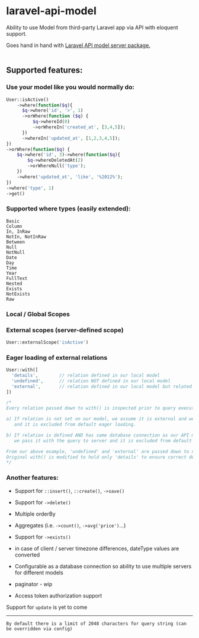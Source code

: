 # laravel-api-model

Ability to use Model from third-party Laravel app via API with eloquent support.

Goes hand in hand with [Laravel API model server package.](https://github.com/friendsofcat/laravel-api-model-server)
<br></br>
## Supported features:

### Use your model like you would normally do:

```PHP
User::isActive()
    ->where(function($q){
      $q->where('id', '>', 1)
      ->orWhere(function ($q) {
          $q->whereId(0)
          ->orWhereIn('created_at', [3,4,5]);
      })
      ->whereIn('updated_at', [1,2,3,4,5]);
})
->orWhere(function($q) {
    $q->where('id', 3)->where(function($q){
        $q->whereDeletedAt(2)
        ->orWhereNull('type');
    })
    ->where('updated_at', 'like', '%2012%');
})
->where('type', 1)
->get()
```
 

### Supported where types (easily extended):
```
Basic
Column
In, InRaw
NotIn, NotInRaw
Between
Null
NotNull
Date
Day
Time
Year
FullText
Nested
Exists
NotExists
Raw
```

### Local / Global Scopes


### External scopes (server-defined scope)
```PHP
User::externalScope('isActive')
```

### Eager loading of external relations
```PHP
User::with([
  'details',        // relation defined in our local model
  'undefined',      // relation NOT defined in our local model
  'external',       // relation defined in our local model but related to model with same API connection 
])

/*
Every relation passed down to with() is inspected prior to query execution.

a) If relation is not set on our model, we assume it is external and we pass it with the query to server
   and it is excluded from default eager loading.

b) If relation is defined AND has same database connection as our API model,
   we pass it with the query to server and it is excluded from default eager loading.

From our above example, 'undefined' and 'external' are passed down to new externalWith() method.
Original with() is modified to hold only 'details' to ensure correct default eager loading.
*/
```

### Another features:
- Support for `::insert()`, `::create()`, `->save()`

- Support for `->delete()`

- Multiple orderBy

- Aggregates (i.e. `->count()`, `->avg('price')`...)

- Support for `->exists()`

- in case of client / server timezone differences, dateType values are converted

- Configurable as a database connection so ability to use multiple servers for different models

- paginator - wip

- Access token authorization support

Support for `update` is yet to come

---
```
By default there is a limit of 2048 characters for query string (can be overridden via config)
```
